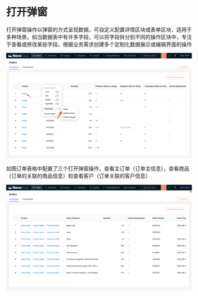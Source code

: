 # 打开弹窗

打开弹窗操作以弹窗的方式呈现数据，可自定义配置详情区块或表单区块，适用于多种场景。如当数据表中有许多字段，可以将字段拆分到不同的操作区块中，专注于查看或修改某些字段，根据业务需求创建多个定制化数据展示或编辑界面的操作

![](./static/SHP3b6s7YoabQ2xFO5pc8ZwDnNg.png)

如图订单表格中配置了三个打开弹窗操作，查看主订单（订单主信息），查看商品（订单的关联的商品信息）和查看客户（订单关联的客户信息）

![](./static/NRH9bnRw8ogxRkxZ7i3clbW1nRv.png)
